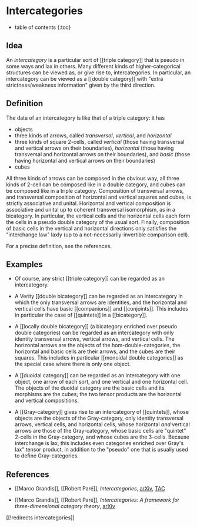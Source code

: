 # Intercategories

* table of contents
{:toc}

## Idea

An *intercategory* is a particular sort of [[triple category]] that is pseudo in some ways and lax in others.  Many different kinds of higher-categorical structures can be viewed as, or give rise to, intercategories.  In particular, an intercategory can be viewed as a [[double category]] with "extra strictness/weakness information" given by the third direction.

## Definition

The data of an intercategory is like that of a triple category: it has

* objects
* three kinds of arrows, called *transversal*, *vertical*, and *horizontal*
* three kinds of square 2-cells, called *vertical* (those having transversal and vertical arrows on their boundaries), *horizontal* (those having transversal and horizontal arrows on their boundaries), and *basic* (those having horizontal and vertical arrows on their boundaries)
* cubes

All three kinds of arrows can be composed in the obvious way, all three kinds of 2-cell can be composed like in a double category, and cubes can be composed like in a triple category.  Composition of transversal arrows, and transversal composition of horizontal and vertical squares and cubes, is strictly associative and unital.  Horizontal and vertical composition is associative and unital up to coherent transversal isomorphism, as in a bicategory.  In particular, the vertical cells and the horizontal cells each form the cells in a pseudo double category of the usual sort.  Finally, composition of basic cells in the vertical and horizontal directions only satisfies the "interchange law" laxly (up to a not-necessarily-invertible comparison cell).

For a precise definition, see the references.

## Examples

* Of course, any strict [[triple category]] can be regarded as an intercategory.

* A Verity [[double bicategory]] can be regarded as an intercategory in which the only transversal arrows are identities, and the horizontal and vertical cells have basic [[companions]] and [[conjoints]].  This includes in particular the case of [[quintets]] in a [[bicategory]].

* A [[locally double bicategory]] (a bicategory enriched over pseudo double categories) can be regarded as an intercategory with only identity transversal arrows, vertical arrows, and vertical cells.  The horizontal arrows are the objects of the hom-double-categories, the horizontal and basic cells are their arrows, and the cubes are their squares.  This includes in particular [[monoidal double categories]] as the special case where there is only one object.

* A [[duoidal category]] can be regarded as an intercategory with one object, one arrow of each sort, and one vertical and one horizontal cell.  The objects of the duoidal category are the basic cells and its morphisms are the cubes; the two tensor products are the horizontal and vertical compositions.

* A [[Gray-category]] gives rise to an intercategory of [[quintets]], whose objects are the objects of the Gray-category, only identity transversal arrows, vertical cells, and horizontal cells, whose horizontal *and* vertical arrows are those of the Gray-category, whose basic cells are "quintet" 2-cells in the Gray-category, and whose cubes are the 3-cells.  Because interchange is lax, this includes even categories enriched over Gray's lax" tensor product, in addition to the "pseudo" one that is usually used to define Gray-categories.

## References

* [[Marco Grandis]], [[Robert Paré]], *Intercategories*, [arXiv](http://arxiv.org/abs/1412.0144), [TAC](http://tac.mta.ca/tac/volumes/30/38/30-38abs.html)

* [[Marco Grandis]], [[Robert Paré]], *Intercategories: A framework for three-dimensional category theory*, [arXiv](http://arxiv.org/abs/1412.0212)

[[!redirects intercategories]]
